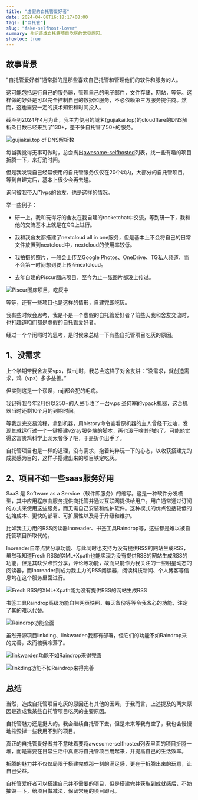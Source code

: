 ```yaml
---
title: "虚假的自托管爱好者"
date: 2024-04-08T16:18:17+08:00
tags: ["自托管"]
slug: "fake-selfhost-lover"
summary: 介绍造成自托管项目吃灰的常见原因。
showtoc: true
---
```


## 故事背景

"自托管爱好者"通常指的是那些喜欢自己托管和管理他们的软件和服务的人。

这可能包括运行自己的服务器，管理自己的电子邮件，文件存储，网站，等等。这样做的好处是可以完全控制自己的数据和服务，不必依赖第三方服务提供商。然而，这也需要一定的技术知识和时间投入。

截至到2024年4月为止，我主力使用的域名(gujiakai.top)的cloudflare的DNS解析条目数已经来到了130+，差不多自托管了50+的服务。

![gujiakai.top cf DNS解析数](https://cdn.sa.net/2024/04/08/DOICdJQ6hvxaEpe.webp)

每当我觉得无事可做时，总会掏出[awesome-selfhosted](https://github.com/awesome-selfhosted/awesome-selfhosted)列表，找一些有趣的项目折腾一下，来打消时间。

但是我发现自己经常使用的自托管服务仅仅在20个以内，大部分的自托管项目，等到自建完后，基本上很少会再去碰。

询问被我带入门vps的舍友，也是这样的情况。

举一些例子：

- 研一上，我和玩得好的舍友在我自建的rocketchat中交流，等到研一下，我和他的交流基本上就是在QQ上进行。

- 我和我舍友都搭建了nextcloud all in one服务，但是基本上不会将自己的日常文件放置到nextcloud中，nextcloud的使用率较低。

- 我拍摄的照片，一般会上传至Google Photos、OneDrive、TG私人频道，而不会第一时间想到要上传至nextcloud。

- 去年自建的Piscur图床项目，至今为止一张图片都没上传过。

![Piscur图床项目，吃灰中](https://cdn.sa.net/2024/04/08/zyvAR3h4mIoEsWb.webp)

等等，还有一些项目也是这样的情形，自建完即吃灰。

我有些时候会思考，我是不是一个虚假的自托管爱好者？前些天我和舍友交流时，也打趣道咱们都是虚假的自托管爱好者。

经过一个个闲暇时的思考，是时候来总结一下有些自托管项目吃灰的原因。

## 1、没需求

上个学期带我舍友买vps，做mjj时，我总会这样子对舍友讲：“没需求，就创造需求，鸡（vps）多多益善。”

但实则这是一个谬误，mjj都会犯的毛病。

我记得我今年2月份以250+的人民币收了一台v.ps 圣何塞的vpack机器，这台机器当时还剩10个月的到期时间。

等我走完交易流程，拿到机器，用history命令查看原机器的主人曾经干过啥，发现其就运行过一个一键搭建v2ray服务端的脚本，再也没干啥其他的了。可能他觉得这富贵鸡科学上网太奢侈了吧，于是折价出手了。

自托管项目也是一样的道理，没有需求，抱着纯粹玩一下的心态，以收获搭建完的成就感为目的，这样子搭建出来的项目铁定吃灰。

## 2、项目不如一些saas服务好用

SaaS 是 Software as a Service（软件即服务）的缩写。这是一种软件分发模型，其中应用程序由服务提供商托管并通过互联网提供给用户。用户通常通过订阅的方式来使用这些服务，而无需自己安装和维护软件。这种模式的优点包括较低的初始成本、更快的部署、可扩展性以及易于升级和维护。

比如我主力用的RSS阅读器Inoreader、书签工具Raindrop等，这些都是难以被自托管项目所取代的。

Inoreader自带点赞分享功能、与此同时也支持为没有提供RSS的网站生成RSS，虽然我知道Fresh RSS的XML+Xpath也能实现为没有提供RSS的网站生成RSS的功能，但是其缺少点赞分享，评论等功能，故而只能作为我关注的一些明星动态的阅读器，而Inoreader则成为我主力的RSS阅读器，阅读科技新闻、个人博客等信息均在这个服务里面进行。

![Fresh RSS的XML+Xpath能为没有提供RSS的网站生成RSS](https://cdn.sa.net/2024/04/08/6M7xSmsKwNfQ8In.webp)

书签工具Raindrop高级功能自带网页快照、每天备份等等令我省心的功能，注定了其的难以代替。

![Raindrop功能全面](https://cdn.sa.net/2024/04/08/VcJma5T4oxBilhW.webp)

虽然开源项目linkding、linkwarden我都有部署，但它们的功能不如Raindrop来的完善，故而被我冷落了。

![linkwarden功能不如Raindrop来得完善](https://cdn.sa.net/2024/04/08/oK2iFHX13OIbptV.webp)

![linkding功能不如Raindrop来得完善](https://cdn.sa.net/2024/04/08/DzaF3JKE29kqA1x.webp)

## 总结

当然，造成自托管项目吃灰的原因还有其他的因素，于我而言，上述提及的两大原因是造成我某些自托管项目吃灰的主要原因。

自托管魅力还是挺大的。我会继续自托管下去，但是未来等我有空了，我也会慢慢地摧毁掉一些我用不到的项目。

真正的自托管爱好者并不意味着要将awesome-selfhosted列表里面的项目折腾一堆，而是需要在日常生活中真正将自托管项目用起来，并提高自己的生活效率。

折腾的魅力并不仅仅局限于搭建完成那一刻的满足感，更在于折腾出来的玩意，让自己受益。

自托管爱好者可以搭建自己并不需要的项目，但是搭建完并获取到成就感后，不妨摧毁一下，给项目做减法，保留常用的项目即可。

